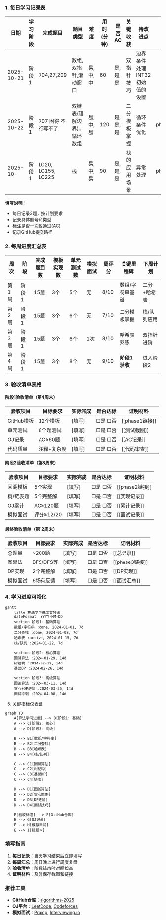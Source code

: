 ### 1. 每日学习记录表

| 日期       | 学习阶段 | 完成题目           | 题目类型                   | 难度     | 用时(分钟) | 是否AC   | 关键收获     | 待改进点                       | GitHub提交               |
| ---------- | -------- | ------------------ | -------------------------- | -------- | ---------- | -------- | ------------ | ------------------------------ | ------------------------ |
| 2025-10-21 | 阶段1    | 704,27,209         | 数组,双指针,滑动窗口       | 易,中,中 | 60         | 是,是,是 | 双指针技巧   | 边界条件处理 INT32初始值的设置 |                          |
| 2025-10-22 | 阶段1    | 707  困得 不行写不了              | 双链表(理解边界)，循环数组 | 易,中,易 | 120        | 是,是,是 | 二分模板掌握 | 循环条件优化                   | phase1/binary_search.cpp |
| 2025-10-   | 阶段1    | LC20, LC155, LC225 | 栈                         | 易,中,易 | 90         | 是,是,是 | 栈的应用场景 | 异常处理                       | phase1/stack_demo.cpp    |

**填写说明：**

- 每日记录3题，按计划要求
- 记录具体题号和类型
- 标注是否一次性通过(AC)
- 记录GitHub提交路径

### 2. 每周进度汇总表

| 周次  | 阶段  | 完成题目数 | 模板实现数 | 单元测试数 | 模拟面试 | 周评分 | 关键里程碑      | 下周计划    |
| ----- | ----- | ---------- | ---------- | ---------- | -------- | ------ | --------------- | ----------- |
| 第1周 | 阶段1 | 15题       | 3个        | 5个        | 无       | 8/10   | 数组/字符串基础 | 二分+哈希表 |
| 第2周 | 阶段1 | 15题       | 3个        | 6个        | 无       | 7/10   | 二分模板掌握    | 栈/队列应用 |
| 第3周 | 阶段1 | 15题       | 3个        | 6个        | 1次      | 8/10   | 哈希表熟练      | 双指针进阶  |
| 第4周 | 阶段1 | 15题       | 3个        | 8个        | 无       | 9/10   | **阶段1验收**   | 进入阶段2   |

### 3. 验收清单表格

#### 阶段1验收清单（第4周末）

| 验收项目   | 目标要求    | 实际完成 | 是否达标 | 证明材料       |
| ---------- | ----------- | -------- | -------- | -------------- |
| GitHub模板 | 12个模板    | [填写]   | □是 □否  | [[phase1链接]] |
| 单元测试   | 8个题测试   | [填写]   | □是 □否  | [[测试截图]]   |
| OJ记录     | AC≥60题     | [填写]   | □是 □否  | [[AC记录]]     |
| 代码质量   | 注释+复杂度 | [填写]   | □是 □否  | [[代码审查]]   |

#### 阶段2验收清单（第8周末）

| 验收项目  | 目标要求   | 实际完成 | 是否达标 | 证明材料       |
| --------- | ---------- | -------- | -------- | -------------- |
| 回溯模板  | 5个实现    | [填写]   | □是 □否  | [[phase2链接]] |
| 树/链表题 | 5个完整解  | [填写]   | □是 □否  | [[实现记录]]   |
| OJ累计    | AC≥120题   | [填写]   | □是 □否  | [[累计记录]]   |
| 模拟面试  | 评分≥12/20 | [填写]   | □是 □否  | [[面试记录]]   |

#### 最终验收清单（第12周末）

| 验收项目 | 目标要求  | 实际完成 | 是否达标 | 证明材料       |
| -------- | --------- | -------- | -------- | -------------- |
| 总题量   | ~200题    | [填写]   | □是 □否  | [[总记录]]     |
| 图算法   | BFS/DFS等 | [填写]   | □是 □否  | [[phase3链接]] |
| DP实现   | 2个完整解 | [填写]   | □是 □否  | [[DP实现]]     |
| 模拟面试 | 6场有反馈 | [填写]   | □是 □否  | [[面试汇总]]   |

### 4. 学习进度可视化

```mermaid
gantt
    title 算法学习进度甘特图
    dateFormat  YYYY-MM-DD
    section 阶段1: 基础算法
    数组/字符串 :done, 2024-01-01, 7d
    二分查找 :done, 2024-01-08, 7d
    哈希表 :active, 2024-01-15, 7d
    栈/队列 :2024-01-22, 7d
  
    section 阶段2: 核心算法
    回溯算法 :2024-01-29, 14d
    树结构 :2024-02-12, 14d
    基础DP :2024-02-26, 14d
  
    section 阶段3: 高级算法
    图论算法 :2024-03-11, 14d
    贪心+DP进阶 :2024-03-25, 14d
    面试冲刺 :2024-04-08, 14d
```

5. 关键指标仪表盘

```mermaid
graph TD
    A[算法学习进度] --> B[阶段1: 基础]
    A --> C[阶段2: 核心] 
    A --> D[阶段3: 高级]
  
    B --> B1[数组/字符串]
    B --> B2[二分查找]
    B --> B3[哈希表]
    B --> B4[栈/队列]
  
    C --> C1[回溯算法]
    C --> C2[树结构]
    C --> C3[基础DP]
    C --> C4[链表]
  
    D --> D1[图论算法]
    D --> D2[贪心策略]
    D --> D3[DP进阶]
    D --> D4[面试技巧]
  
    E[验收标准] --> F[GitHub仓库]
    E --> G[OJ记录]
    E --> H[模拟面试]
    E --> I[错题本]
```

### 填写指南

1. **每日记录**：当天学习结束后立即填写
2. **每周汇总**：周日晚上进行周度复盘
3. **验收清单**：阶段结束时对照检查
4. **证明材料**：及时保存截图和链接

### 推荐工具

- **GitHub仓库**：[algorithms-2025](https://github.com/wasidj/algorithms-2025)
- **OJ平台**：[LeetCode](https://leetcode.com), [Codeforces](https://codeforces.com)
- **模拟面试**：[Pramp](https://www.pramp.com), [Interviewing.io](https://interviewing.io)
